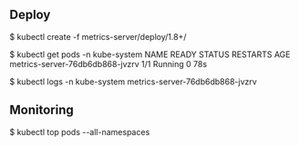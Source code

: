 ## Deploy
$ kubectl create -f metrics-server/deploy/1.8+/

$ kubectl get pods -n kube-system
NAME                                 READY   STATUS    RESTARTS   AGE
metrics-server-76db6db868-jvzrv      1/1     Running   0          78s

$ kubectl logs -n kube-system metrics-server-76db6db868-jvzrv

## Monitoring
$ kubectl top pods --all-namespaces
